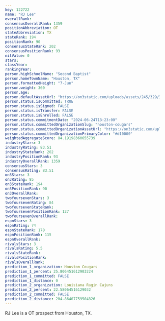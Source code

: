 ```yaml
---
key: 122722
name: "RJ Lee"
overallRank: 
consensusOverallRank: 1359
positionAbbreviation: OT
stateAbbreviation: TX
stateRank: 194
positionRank: 90
consensusStateRank: 202
consensusPositionRank: 93
nilValue: 0
stars: 
classYear: 
rankingYear: 
person.highSchoolName: "Second Baptist"
person.homeTownName: "Houston, TX"
person.formattedHeight: "7-Jun"
person.weight: 360
person.age: 
person.defaultAssetUrl: "https://on3static.com/uploads/assets/245/329/329245.png"
person.status.isCommitted: TRUE
person.status.isSigned: FALSE
person.status.isTransfer: FALSE
person.status.isEnrolled: FALSE
person.status.commitmentDate: "2024-06-24T13:23:00"
person.status.committedOrganizationSlug: "houston-cougars"
person.status.committedOrganizationAssetUrl: "https://on3static.com/uploads/assets/805/149/149805.svg"
person.status.committedOrganizationPrimaryColor: "#d10000"
weightedAggregateScore: 84.19198360655739
industryStars: 3
industryRating: 83.51
industryStateRank: 202
industryPositionRank: 93
industryOverallRank: 1359
consensusStars: 3
consensusRating: 83.51
on3Stars: 3
on3Rating: 85
on3StateRank: 194
on3PositionRank: 90
on3OverallRank: 
twofoursevenStars: 3
twofoursevenRating: 84
twofoursevenStateRank: 
twofoursevenPositionRank: 127
twofoursevenOverallRank: 
espnStars: 3
espnRating: 74
espnStateRank: 178
espnPositionRank: 115
espnOverallRank: 
rivalsStars: 3
rivalsRating: 5.5
rivalsStateRank: 
rivalsPositionRank: 
rivalsOverallRank: 
prediction_1_organization: Houston Cougars
prediction_1_percent: 25.806451612903224
prediction_1_committed: FALSE
prediction_1_distance: 0
prediction_2_organization: Louisiana Ragin Cajuns
prediction_2_percent: 22.58064516129032
prediction_2_committed: FALSE
prediction_2_distance: 204.86407759504826
---
```

RJ Lee is a OT prospect from Houston, TX.
